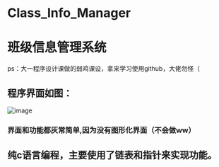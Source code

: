 # Class_Info_Manager 
# 班级信息管理系统
ps：大一程序设计课做的弱鸡课设，拿来学习使用github，大佬勿怪（

## 程序界面如图：
![image](https://github.com/RedWine56/Class_Info_Manager/assets/143864096/68c2aaf7-4620-4cb6-8779-78d8b9c0a738)
### 界面和功能都灰常简单,因为没有图形化界面（不会做ww）

## 纯c语言编程，主要使用了链表和指针来实现功能。
